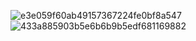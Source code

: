 ![e3e059f60ab49157367224fe0bf8a547](https://github.com/user-attachments/assets/0520ad1c-3019-4184-995b-83559176ef70)
![433a885903b5e6b6b9b5edf681169882](https://github.com/user-attachments/assets/c18f2616-e27e-424c-9b7c-ceb8cd301023)
